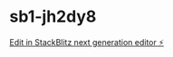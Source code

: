 # sb1-jh2dy8

[Edit in StackBlitz next generation editor ⚡️](https://stackblitz.com/~/github.com/jblanco999/sb1-jh2dy8)